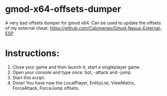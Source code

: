 # gmod-x64-offsets-dumper
A very bad offsets dumper for gmod x64.
Can be used to update the offsets of my external cheat: https://github.com/Calvineries/Gmod-Nexus-External-ESP

# Instructions:
1) Close your game and then launch it, start a singleplayer game.
2) Open your console and type once: bot, -attack and -jump
3) Start this script.
4) Done! You have now the LocalPlayer, EntityList, ViewMatrix, ForceAttack, ForceJump offsets.
